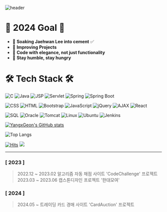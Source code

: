 ![header](https://capsule-render.vercel.app/api?type=venom&color=gradient&CustomColorList=0,2,2,5&height=300&section=header&text=YangxGeon%20GitHub&fontSize=90&fontColor=111111)

# 👋 2024 Goal 👋
- 🤗 **Soaking Jaehwan Lee into cement** ✅
- 🌱 **Improving Projects**
- 🌹 **Code with elegance, not just functionality**
- 💖 **Stay humble, stay hungry**

# 🛠 Tech Stack 🛠
![C](https://img.shields.io/badge/C-A8B9CC?style=flat-square&logo=C&logoColor=black)
![Java](https://img.shields.io/badge/Java-007396?style=flat-square&logo=Java&logoColor=white)
![JSP](https://img.shields.io/badge/JSP-007396?style=flat-square&logo=Java&logoColor=white)
![Servlet](https://img.shields.io/badge/Servlet-007396?style=flat-square&logo=Java&logoColor=white)
![Spring](https://img.shields.io/badge/Spring-6DB33F?style=flat-square&logo=Spring&logoColor=white)
![Spring Boot](https://img.shields.io/badge/Spring_Boot-6DB33F?style=flat-square&logo=SpringBoot&logoColor=white)

![CSS](https://img.shields.io/badge/CSS-1572B6?style=flat-square&logo=CSS3&logoColor=white)
![HTML](https://img.shields.io/badge/HTML-E34F26?style=flat-square&logo=HTML5&logoColor=white)
![Bootstrap](https://img.shields.io/badge/Bootstrap-7952B3?style=flat-square&logo=Bootstrap&logoColor=white)
![JavaScript](https://img.shields.io/badge/JavaScript-F7DF1E?style=flat-square&logo=JavaScript&logoColor=black)
![jQuery](https://img.shields.io/badge/jQuery-0769AD?style=flat-square&logo=jQuery&logoColor=white)
![AJAX](https://img.shields.io/badge/AJAX-0769AD?style=flat-square&logo=AJAX&logoColor=white)
![React](https://img.shields.io/badge/React-61DAFB?style=flat-square&logo=React&logoColor=black)

![SQL](https://img.shields.io/badge/SQL-4479A1?style=flat-square&logo=MySQL&logoColor=white)
![Oracle](https://img.shields.io/badge/Oracle-F80000?style=flat-square&logo=Oracle&logoColor=white)
![Tomcat](https://img.shields.io/badge/Tomcat-F8DC75?style=flat-square&logo=Apache-Tomcat&logoColor=black)
![Linux](https://img.shields.io/badge/Linux-FCC624?style=flat-square&logo=Linux&logoColor=black)
![Ubuntu](https://img.shields.io/badge/Ubuntu-E95420?style=flat-square&logo=Ubuntu&logoColor=white)
![Jenkins](https://img.shields.io/badge/Jenkins-D24939?style=flat-square&logo=Jenkins&logoColor=white)

[![YangxGeon's GitHub stats](https://github-readme-stats.vercel.app/api?username=YangxGeon&show_icons=true&theme=radical&count_private=true)](https://github.com/anuraghazra/github-readme-stats)

![Top Langs](https://github-readme-stats.vercel.app/api/top-langs/?username=YangxGeon&layout=compact&theme=radical)

[![Hits](https://hits.seeyoufarm.com/api/count/incr/badge.svg?url=https%3A%2F%2Fgithub.com%2FYangxGeon&count_bg=%2345DF22&title_bg=%23555555&icon=github.svg&icon_color=%23FFE4C4&title=hits&edge_flat=false)](https://hits.seeyoufarm.com)
<a href="https://www.instagram.com/yangxgeon/" target="_blank"><img src="https://img.shields.io/badge/Instagram-E4405F?style=flat-square&logo=Instagram&logoColor=white"/></a>

--- 

### [ 2023 ]
>2022.12 ~ 2023.02 알고리즘 자동 채점 사이트 'CodeChallenge' 프로젝트   
>2023.03 ~ 2023.06 캡스톤디자인 프로젝트 '한대모여'

### [ 2024 ]
>2024.05 ~ 트레이딩 카드 경매 사이트 'CardAuction' 프로젝트
